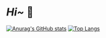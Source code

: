 # ***Hi~*** 👋


[![Anurag's GitHub stats](https://github-readme-stats.vercel.app/api?username=D-Nexus&show_icons=true&theme=tokyonight&count_private=true)](https://github.com/anuraghazra/github-readme-stats)
[![Top Langs](https://github-readme-stats.vercel.app/api/top-langs/?username=D-Nexus&layout=compact&theme=tokyonight)](https://github.com/anuraghazra/github-readme-stats)


